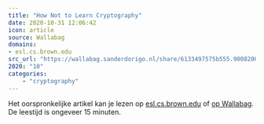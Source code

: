 ```yaml
---
title: "How Not to Learn Cryptography"
date: 2020-10-31 12:06:42
icon: article
source: Wallabag
domains:
- esl.cs.brown.edu
src_url: "https://wallabag.sanderdorigo.nl/share/6133497575b555.90082005"
2020: "10"
categories:
    - "cryptography"
---
```

Het oorspronkelijke artikel kan je lezen op [esl.cs.brown.edu](http://esl.cs.brown.edu/blog/how-not-to-learn-cryptography/) of [op Wallabag](https://wallabag.sanderdorigo.nl/share/6133497575b555.90082005). De leestijd is ongeveer 15 minuten.
